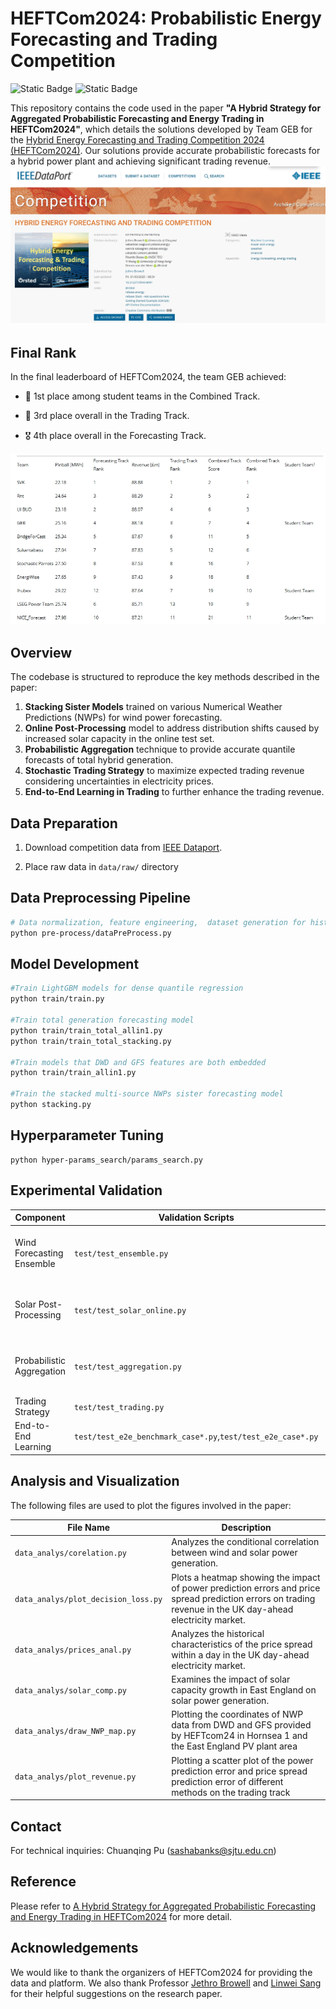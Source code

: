 # HEFTCom2024: Probabilistic Energy Forecasting and Trading Competition

![Static Badge](https://img.shields.io/badge/language-python-%20)
![Static Badge](https://img.shields.io/badge/license-MIT-a?color=blue)

This repository contains the code used in the paper **"A Hybrid Strategy for Aggregated Probabilistic Forecasting and Energy Trading in HEFTCom2024"**, which details the solutions developed by Team GEB for the [Hybrid Energy Forecasting and Trading Competition 2024 (HEFTCom2024)](https://ieee-dataport.org/competitions/hybrid-energy-forecasting-and-trading-competition). Our solutions provide accurate probabilistic forecasts for a hybrid power plant and achieving significant trading revenue.
![image](figs/p1.png)

## Final Rank

In the final leaderboard of HEFTCom2024, the team GEB achieved:

- 🥇 1st place among student teams in the Combined Track.

- 🥉 3rd place overall in the Trading Track.

- 🎖 4th place overall in the Forecasting Track.

![image](figs/p2.png)

## Overview

The codebase is structured to reproduce the key methods described in the paper:

1. **Stacking Sister Models** trained on various Numerical Weather Predictions (NWPs) for wind power forecasting.
2. **Online Post-Processing** model to address distribution shifts caused by increased solar capacity in the online test set.
3. **Probabilistic Aggregation** technique to provide accurate quantile forecasts of total hybrid generation.
4. **Stochastic Trading Strategy** to maximize expected trading revenue considering uncertainties in electricity prices.
5. **End-to-End Learning in Trading** to further enhance the trading revenue.

## Data Preparation

1. Download competition data from [IEEE Dataport](https://ieee-dataport.org/competitions/hybrid-energy-forecasting-and-trading-competition).

2. Place raw data in `data/raw/` directory

## Data Preprocessing Pipeline

```bash
# Data normalization, feature engineering,  dataset generation for historical/latest scenarios
python pre-process/dataPreProcess.py
```

## Model Development

```bash
#Train LightGBM models for dense quantile regression
python train/train.py

#Train total generation forecasting model
python train/train_total_allin1.py
python train/train_total_stacking.py

#Train models that DWD and GFS features are both embedded
python train/train_allin1.py

#Train the stacked multi-source NWPs sister forecasting model
python stacking.py
```

## Hyperparameter Tuning

```
python hyper-params_search/params_search.py
```

## Experimental Validation

| Component                 | Validation Scripts                                          | Metrics                           |
| ------------------------- | ----------------------------------------------------------- | --------------------------------- |
| Wind Forecasting Ensemble | `test/test_ensemble.py`                                     | Pinball Loss, CRPS, Winkler Score |
| Solar Post-Processing     | `test/test_solar_online.py`                                 | Pinball Loss, CRPS, Winkler Score |
| Probabilistic Aggregation | `test/test_aggregation.py`                                  | Pinball Loss, CRPS, Winkler Score |
| Trading Strategy          | `test/test_trading.py`                                      | Trading Revenue                   |
| End-to-End Learning       | `test/test_e2e_benchmark_case*.py`,`test/test_e2e_case*.py` | Trading Revenue                   |

## Analysis and Visualization

The following files are used to plot the figures involved in the paper:

| File Name                           | Description                                                                                                                                                 |
| ----------------------------------- | ----------------------------------------------------------------------------------------------------------------------------------------------------------- |
| `data_analys/corelation.py`         | Analyzes the conditional correlation between wind and solar power generation.                                                                               |
| `data_analys/plot_decision_loss.py` | Plots a heatmap showing the impact of power prediction errors and price spread prediction errors on trading revenue in the UK day-ahead electricity market. |
| `data_analys/prices_anal.py`        | Analyzes the historical characteristics of the price spread within a day in the UK day-ahead electricity market.                                            |
| `data_analys/solar_comp.py`         | Examines the impact of solar capacity growth in East England on solar power generation.                                                                     |
| `data_analys/draw_NWP_map.py`       | Plotting the coordinates of NWP data from DWD and GFS provided by HEFTcom24 in Hornsea 1 and the East England PV plant area                                 |
| `data_analys/plot_revenue.py`       | Plotting a scatter plot of the power prediction error and price spread prediction error of different methods on the trading track                           |

## Contact

For technical inquiries: Chuanqing Pu (sashabanks@sjtu.edu.cn)

## Reference

Please refer to
[A Hybrid Strategy for Aggregated Probabilistic Forecasting and Energy Trading in HEFTCom2024](https://arxiv.org/abs/2505.10367) for more detail.

## Acknowledgements

We would like to thank the organizers of HEFTCom2024 for providing the data and platform. We also thank Professor [Jethro Browell](https://github.com/jbrowell) and [Linwei Sang](https://github.com/sanglinwei) for their helpful suggestions on the research paper.
